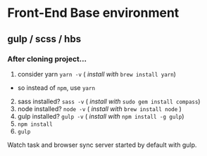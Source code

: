 # Front-End Base environment
## gulp / scss / hbs

### After cloning project...
1. consider yarn `yarn -v` ( *install with* `brew install yarn`)
  - so instead of `npm`, use `yarn`
2. sass installed? `sass -v` ( *install with* `sudo gem install compass`)
3. node installed? `node -v` ( *install with* `brew install node` )
4. gulp installed? `gulp -v` ( *install with* `npm install -g gulp`)
5. `npm install`
6. `gulp`

Watch task and browser sync server started by default with gulp.
